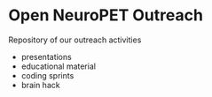 # Open NeuroPET Outreach

Repository of our outreach activities
- presentations
- educational material
- coding sprints
- brain hack